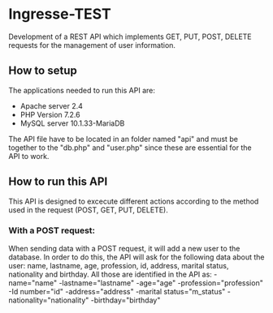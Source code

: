 # Ingresse-TEST
Development of a REST API which implements GET, PUT, POST, DELETE requests for the management of user information.

## How to setup
The applications needed to run this API are:
- Apache server 2.4
- PHP Version 7.2.6
- MySQL server 10.1.33-MariaDB

The API file have to be located in an folder named "api" and must be together to the "db.php" and "user.php" since these are essential for the API to work.

## How to run this API
This API is designed to excecute different actions according to the method used in the request (POST, GET, PUT, DELETE).

### With a POST request:
When sending data with a POST request, it will add a new user to the database. In order to do this, the API will ask for the following data about the user: name, lastname, age, profession, id, address, marital status, nationality and birthday. All those are identified in the API as:
-name="name"
-lastname="lastname"
-age="age"
-profession="profession"
-Id number="id"
-address="address"
-marital status="m_status"
-nationality="nationality"
-birthday="birthday"
